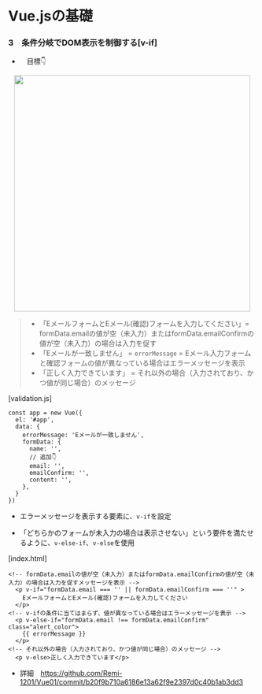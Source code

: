 # Vue.jsの基礎

### 3　条件分岐でDOM表示を制御する[v-if]

- 　目標👇

<div align="center"><img width="480" src="https://t.gyazo.com/teams/diveintocode/4017d717d9e29575e3cc2808c0a5fef2.gif"></div>

> - 「EメールフォームとEメール(確認)フォームを入力してください」= formData.emailの値が空（未入力）またはformData.emailConfirmの値が空（未入力）の場合は入力を促す
> - 「Eメールが一致しません」 = `errorMessage` =  Eメール入力フォームと確認フォームの値が異なっている場合はエラーメッセージを表示
> - 「正しく入力できています」 = それ以外の場合（入力されており、かつ値が同じ場合）のメッセージ

[validation.js]
```
const app = new Vue({
  el: '#app',
  data: {
    errorMessage: 'Eメールが一致しません',
    formData: {
      name: '',
      // 追加👇
      email: '',
      emailConfirm: '',
      content: '',
    },
  }
})
```

- エラーメッセージを表示する要素に、`v-if`を設定

- 「どちらかのフォームが未入力の場合は表示させない」という要件を満たせるように、`v-else-if`、`v-else`を使用

[index.html]
```
<!-- formData.emailの値が空（未入力）またはformData.emailConfirmの値が空（未入力）の場合は入力を促すメッセージを表示 -->
  <p v-if="formData.email === '' || formData.emailConfirm === ''" >
    EメールフォームとEメール(確認)フォームを入力してください
  </p>
<!-- v-ifの条件に当てはまらず、値が異なっている場合はエラーメッセージを表示 -->
  <p v-else-if="formData.email !== formData.emailConfirm" class="alert_color">
    {{ errorMessage }}
  </p>
<!-- それ以外の場合（入力されており、かつ値が同じ場合）のメッセージ -->
  <p v-else>正しく入力できています</p>
```

- 詳細　https://github.com/Remi-1201/Vue01/commit/b20f9b710a6186e13a62f9e2397d0c40b1ab3dd3
